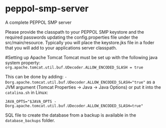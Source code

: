 # peppol-smp-server
A complete PEPPOL SMP server

Please provide the classpath to your PEPPOL SMP keystore and the required passwords updating the config.properties file under the src/main/resource. Typically you will place the keystore.jks file in a foder that you will add to your applications server classpath. 

#Setting up Apache Tomcat
Tomcat must be set up with the following java system property:
`org.apache.tomcat.util.buf.UDecoder.ALLOW_ENCODED_SLASH = true`

This can be done by adding:
`-Dorg.apache.tomcat.util.buf.UDecoder.ALLOW_ENCODED_SLASH="true"`
as a JVM argument (Tomcat Properties -> Java -> Java Options) or
put it into the `catalina.sh` in Linux: 
```
JAVA_OPTS="$JAVA_OPTS -Dorg.apache.tomcat.util.buf.UDecoder.ALLOW_ENCODED_SLASH=true"
```

SQL file to create the database from a backup is available in the `database_backups` folder.
